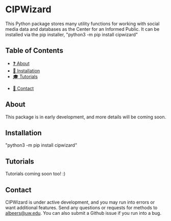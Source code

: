 
# CIPWizard

This Python package stores many utility functions for working with social media data and databases as the Center for an Informed Public. It can be installed via the pip installer, "python3 -m pip install cipwizard"

## Table of Contents
- [:question: About](#about)
- [:floppy_disk: Installation](#installation) 
- [:mortar_board: Tutorials](#tutorials)
<!--- [:gift: Modules](#modules) -->
- [:speech_balloon: Contact](#contact)
<!-- - [:mega: Citation](#citation)
- [:yellow_heart: Acknowledgements](#acknowledgements) -->

## About
This package is in early development, and more details will be coming soon.

## Installation
"python3 -m pip install cipwizard"

## Tutorials
Tutorials coming soon too! :)

## Contact
CIPWizard is under active development, and you may run into errors or want additional features. Send any questions or requests for methods to albeers@uw.edu. You can also submit a Github issue if you run into a bug.
